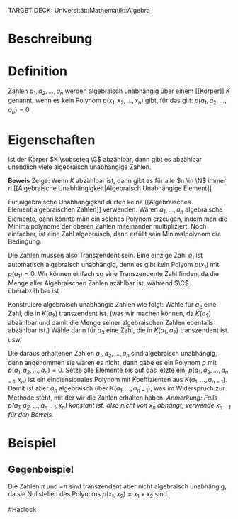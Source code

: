 TARGET DECK: Universität::Mathematik::Algebra

# Beschreibung


# Definition
Zahlen $a_1, a_2, ..., a_n$ werden algebraisch unabhängig über einem [[Körper]] $K$ genannt, wenn es kein Polynom $p(x_1, x_2, ..., x_n)$ gibt, für das gilt: $p(a_1, a_2, ..., a_n) = 0$


# Eigenschaften
Ist der Körper $K \subseteq \C$ abzählbar, dann gibt es abzählbar unendlich viele algebraisch unabhängige Zahlen.

**Beweis**
Zeige: Wenn $K$ abzählbar ist, dann gibt es für alle $n \in \N$  immer $n$ [[Algebraische Unabhängigkeit|Algebraisch Unabhängige Element]]

Für algebraische Unabhängigkeit dürfen keine [[Algebraisches Element|algebraischen Zahlen]] verwenden. Wären $a_1, ..., a_n$ algebraische Elemente, dann könnte man ein solches Polynom erzeugen, indem man die Minimalpolynome der oberen Zahlen miteinander multipliziert.
Noch einfacher, ist eine Zahl algebraisch, dann erfüllt sein Minimalpolynom die Bedingung.

Die Zahlen müssen also Transzendent sein.
Eine einzige Zahl $a_1$ ist automatisch algebraisch unabhängig, denn es gibt kein Polyom $p(x_1)$ mit $p(a_1) = 0$.
Wir können einfach so eine Transzendente Zahl finden, da die Menge aller Algebraischen Zahlen azählbar ist, während $\C$ überabzählbar ist

Konstruiere algebraisch unabhängie Zahlen wie folgt:
Wähle für $a_2$ eine Zahl, die in $K(a_2)$ transzendent ist. (was wir machen können, da $K(a_2)$ abzählbar und damit die Menge seiner algebraischen Zahlen ebenfalls abzählbar ist.)
Wähle dann für $a_3$ eine Zahl, die in $K(a_1, a_2)$ transzendent ist. usw.

Die daraus erhaltenen Zahlen $a_1, a_2,..., a_n$ sind algebraisch unabhängig, denn angenommen sie wären es nicht, dann gäbe es ein Polynom $p$ mit $p(a_1, a_2, ..., a_n) = 0$.
Setze alle Elemente bis auf das letzte ein: $p(a_1, a_2, ..., a_{n-1}, x_n)$ ist ein eindiensionales Polynom mit Koeffizienten aus $K(a_1, ..., a_{n-1})$. Damit ist aber $a_n$ algebraisch über $K(a_1, ..., a_{n-1})$, was im Widerspruch zur Methode steht, mit der wir die Zahlen erhalten haben.
*Anmerkung: Falls $p(a_1, a_2, ..., a_{n-1}, x_n)$ konstant ist, also nicht von $x_n$ abhängt, verwende $x_{n-1}$ für den Beweis.*

# Beispiel
## Gegenbeispiel
Die Zahlen $\pi$ und $-\pi$ sind transzendent aber nicht algebraisch unabhängig, da sie Nullstellen des Polynoms $p(x_1, x_2) = x_1 + x_2$ sind.







$\newcommand{\Q}{\mathbb Q}$
$\newcommand{\R}{\mathbb R}$
$\newcommand{\C}{\mathbb C}$
$\newcommand{\F}{\mathbb F}$
$\newcommand{\Z}{\mathbb Z}$
$\newcommand{\a}{\alpha}$


#Hadlock 